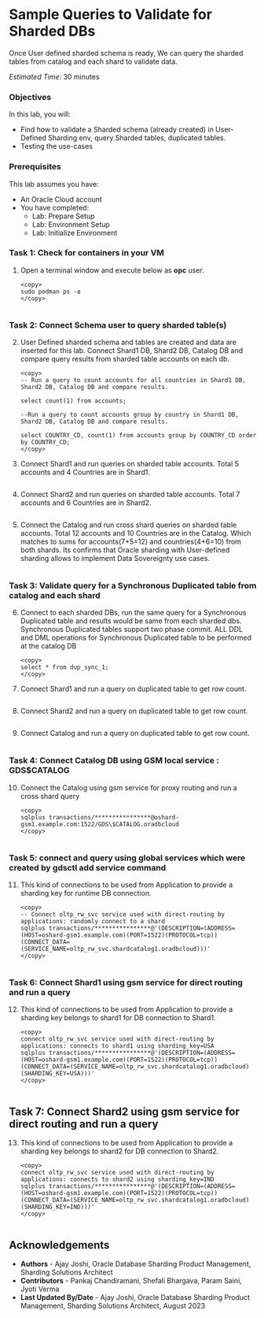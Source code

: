 # Sample Queries to Validate for Sharded DBs

Once User defined sharded schema is ready, We can query the sharded tables from catalog and each shard to validate data.

*Estimated Time*:  30 minutes

### Objectives

In this lab, you will:

* Find how to validate a Sharded schema (already created) in User-Defined Sharding env, query Sharded tables, duplicated tables.
* Testing the use-cases

### Prerequisites

This lab assumes you have:

* An Oracle Cloud account
* You have completed:
  * Lab: Prepare Setup
  * Lab: Environment Setup
  * Lab: Initialize Environment

### Task 1: Check for containers in your VM

1. Open a terminal window and execute below as **opc** user.

    ```
    <copy>
    sudo podman ps -a
    </copy>
    ```

     ![<podman containers>](./images/uds-podman-containers.png " ")


### Task 2: Connect Schema user to query sharded table(s)

2. User Defined sharded schema and tables are created and data are inserted for this lab. Connect Shard1 DB, Shard2 DB, Catalog DB and compare query results from sharded table accounts on each db.
    ```
    <copy>
    -- Run a query to count accounts for all countries in Shard1 DB, Shard2 DB, Catalog DB and compare results.

    select count(1) from accounts;

    --Run a query to count accounts group by country in Shard1 DB, Shard2 DB, Catalog DB and compare results.

    select COUNTRY_CD, count(1) from accounts group by COUNTRY_CD order by COUNTRY_CD;
    </copy>
    ```

3. Connect Shard1 and run queries on sharded table accounts. Total 5 accounts and 4 Countries are in Shard1.


    ![<Shard1 sharded table queries>](./images/uds-connect-shard1-sharded-table-queries.png " ")


4. Connect Shard2 and run queries on sharded table accounts. Total 7 accounts and 6 Countries are in Shard2.


    ![<Shard2 sharded table queries>](./images/uds-connect-shard2-sharded-table-queries.png " ")


5. Connect the Catalog and run cross shard queries on sharded table accounts. Total 12 accounts and 10 Countries are in the Catalog. Which matches to sums for accounts(7+5=12) and countries(4+6=10) from both shards. Its confirms that Oracle sharding with User-defined sharding allows to implement Data Sovereignty use cases.


    ![<Catalog sharded table queries>](./images/uds-connect-catalog-sharded-table-queries.png " ")


### Task 3: Validate query for a Synchronous Duplicated table from catalog and each shard

6. Connect to each sharded DBs, run the same query for a Synchronous Duplicated table and results would be same from each sharded dbs. Synchronous Duplicated tables support two phase commit. ALL DDL and DML operations for Synchronous Duplicated table to be performed at the catalog DB
    ```
    <copy>
    select * from dup_sync_1;
    </copy>
    ```

7. Connect Shard1 and run a query on duplicated table to get row count.


    ![<Shard1 duplicated table row count>](./images/uds-connect-shard1-duplicated-table-count.png " ")


8. Connect Shard2 and run a query on duplicated table to get row count.


    ![<Shard2 duplicated table row count>](./images/uds-connect-shard2-duplicated-table-count.png " ")


9. Connect Catalog and run a query on duplicated table to get row count.


    ![<Catalog duplicated table row count>](./images/uds-connect-catalog-duplicated-table-count.png " ")


### Task 4: Connect Catalog DB using GSM local service : GDS$CATALOG

10. Connect the Catalog using gsm service for proxy routing and run a cross shard query
    ```
    <copy>
    sqlplus transactions/****************@oshard-gsm1.example.com:1522/GDS\$CATALOG.oradbcloud
    </copy>
    ```

    ![<Catalog duplicated table row count>](./images/uds-query-gds-catalog-local-service.png " ")


### Task 5: connect and query using global services which were created by gdsctl add service command

11. This kind of connections to be used from Application to provide a sharding key for runtime DB connection.

    ```
    <copy>
    -- Connect oltp_rw_svc service used with direct-routing by applications: randomly connect to a shard
    sqlplus transactions/****************@'(DESCRIPTION=(ADDRESS=(HOST=oshard-gsm1.example.com)(PORT=1522)(PROTOCOL=tcp))(CONNECT_DATA=(SERVICE_NAME=oltp_rw_svc.shardcatalog1.oradbcloud)))'
    </copy>
    ```

    ![<Catalog duplicated table row count>](./images/uds-connect-gsm-service-directRoutingApp.png " ")


### Task 6: Connect Shard1 using gsm service for direct routing and run a query

12. This kind of connections to be used from Application to provide a sharding key belongs to shard1 for DB connection to Shard1.

    ```
    <copy>
    connect oltp_rw_svc service used with direct-routing by applications: connects to shard1 using sharding_key=USA
    sqlplus transactions/****************@'(DESCRIPTION=(ADDRESS=(HOST=oshard-gsm1.example.com)(PORT=1522)(PROTOCOL=tcp))(CONNECT_DATA=(SERVICE_NAME=oltp_rw_svc.shardcatalog1.oradbcloud)(SHARDING_KEY=USA)))'
    </copy>
    ```
![<Catalog duplicated table row count>](./images/uds-connect-gsm-service-shard-1.png " ")


## Task 7: Connect Shard2 using gsm service for direct routing and run a query

13. This kind of connections to be used from Application to provide a sharding key belongs to shard2 for DB connection to Shard2.

    ```
    <copy>
    connect oltp_rw_svc service used with direct-routing by applications: connects to shard2 using sharding_key=IND
    sqlplus transactions/****************@'(DESCRIPTION=(ADDRESS=(HOST=oshard-gsm1.example.com)(PORT=1522)(PROTOCOL=tcp))(CONNECT_DATA=(SERVICE_NAME=oltp_rw_svc.shardcatalog1.oradbcloud)(SHARDING_KEY=IND)))'
    </copy>
    ```
![<Catalog duplicated table row count>](./images/uds-connect-gsm-service-shard-2.png " ")


## Acknowledgements

* **Authors** - Ajay Joshi, Oracle Database Sharding Product Management, Sharding Solutions Architect
* **Contributors** - Pankaj Chandiramani, Shefali Bhargava, Param Saini, Jyoti Verma
* **Last Updated By/Date** - Ajay Joshi, Oracle Database Sharding Product Management, Sharding Solutions Architect, August 2023
